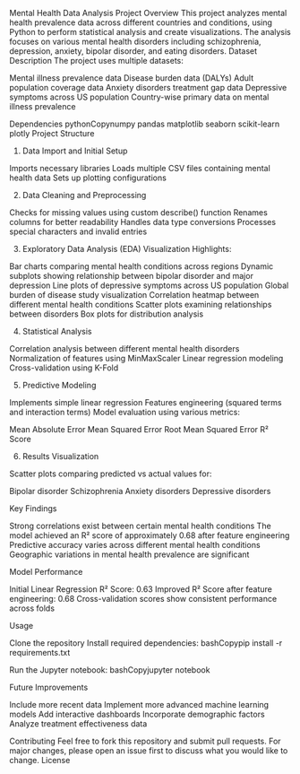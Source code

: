 Mental Health Data Analysis Project
Overview
This project analyzes mental health prevalence data across different countries and conditions, using Python to perform statistical analysis and create visualizations. The analysis focuses on various mental health disorders including schizophrenia, depression, anxiety, bipolar disorder, and eating disorders.
Dataset Description
The project uses multiple datasets:

Mental illness prevalence data
Disease burden data (DALYs)
Adult population coverage data
Anxiety disorders treatment gap data
Depressive symptoms across US population
Country-wise primary data on mental illness prevalence

Dependencies
pythonCopynumpy
pandas
matplotlib
seaborn
scikit-learn
plotly
Project Structure
1. Data Import and Initial Setup

Imports necessary libraries
Loads multiple CSV files containing mental health data
Sets up plotting configurations

2. Data Cleaning and Preprocessing

Checks for missing values using custom describe() function
Renames columns for better readability
Handles data type conversions
Processes special characters and invalid entries

3. Exploratory Data Analysis (EDA)
Visualization Highlights:

Bar charts comparing mental health conditions across regions
Dynamic subplots showing relationship between bipolar disorder and major depression
Line plots of depressive symptoms across US population
Global burden of disease study visualization
Correlation heatmap between different mental health conditions
Scatter plots examining relationships between disorders
Box plots for distribution analysis

4. Statistical Analysis

Correlation analysis between different mental health disorders
Normalization of features using MinMaxScaler
Linear regression modeling
Cross-validation using K-Fold

5. Predictive Modeling

Implements simple linear regression
Features engineering (squared terms and interaction terms)
Model evaluation using various metrics:

Mean Absolute Error
Mean Squared Error
Root Mean Squared Error
R² Score



6. Results Visualization

Scatter plots comparing predicted vs actual values for:

Bipolar disorder
Schizophrenia
Anxiety disorders
Depressive disorders



Key Findings

Strong correlations exist between certain mental health conditions
The model achieved an R² score of approximately 0.68 after feature engineering
Predictive accuracy varies across different mental health conditions
Geographic variations in mental health prevalence are significant

Model Performance

Initial Linear Regression R² Score: 0.63
Improved R² Score after feature engineering: 0.68
Cross-validation scores show consistent performance across folds

Usage

Clone the repository
Install required dependencies:
bashCopypip install -r requirements.txt

Run the Jupyter notebook:
bashCopyjupyter notebook


Future Improvements

Include more recent data
Implement more advanced machine learning models
Add interactive dashboards
Incorporate demographic factors
Analyze treatment effectiveness data

Contributing
Feel free to fork this repository and submit pull requests. For major changes, please open an issue first to discuss what you would like to change.
License

